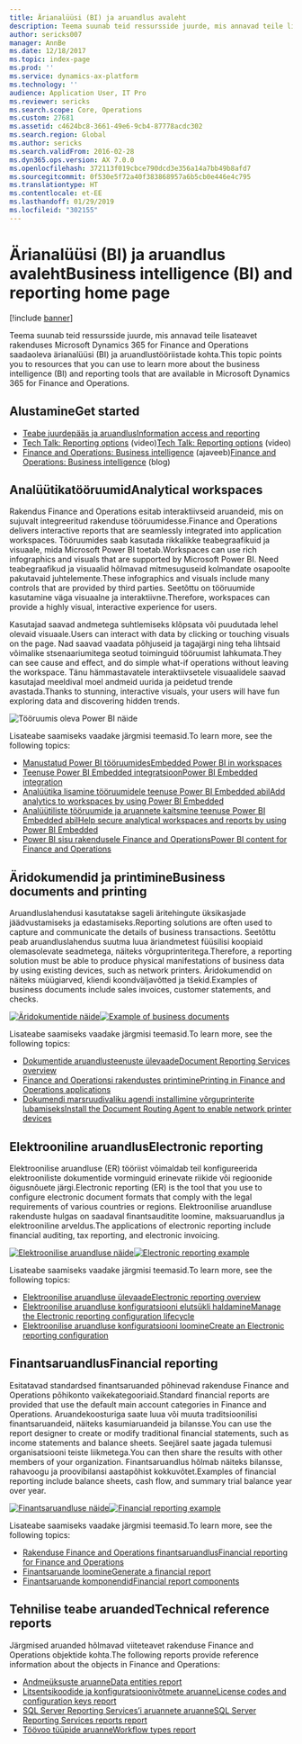 ```yaml
---
title: Ärianalüüsi (BI) ja aruandlus avaleht
description: Teema suunab teid ressursside juurde, mis annavad teile lisateavet rakenduses Microsoft Dynamics 365 for Finance and Operations saadaoleva ärianalüüsi ja aruandlustööriistade kohta.
author: sericks007
manager: AnnBe
ms.date: 12/18/2017
ms.topic: index-page
ms.prod: ''
ms.service: dynamics-ax-platform
ms.technology: ''
audience: Application User, IT Pro
ms.reviewer: sericks
ms.search.scope: Core, Operations
ms.custom: 27681
ms.assetid: c4624bc8-3661-49e6-9cb4-87778acdc302
ms.search.region: Global
ms.author: sericks
ms.search.validFrom: 2016-02-28
ms.dyn365.ops.version: AX 7.0.0
ms.openlocfilehash: 372113f019cbce790dcd3e356a14a7bb49b8afd7
ms.sourcegitcommit: 0f530e5f72a40f383868957a6b5cb0e446e4c795
ms.translationtype: HT
ms.contentlocale: et-EE
ms.lasthandoff: 01/29/2019
ms.locfileid: "302155"
---
```

# <a name="business-intelligence-bi-and-reporting-home-page"></a><span data-ttu-id="cd7fe-103">Ärianalüüsi (BI) ja aruandlus avaleht</span><span class="sxs-lookup"><span data-stu-id="cd7fe-103">Business intelligence (BI) and reporting home page</span></span>

[!include [banner](../includes/banner.md)]

<span data-ttu-id="cd7fe-104">Teema suunab teid ressursside juurde, mis annavad teile lisateavet rakenduses Microsoft Dynamics 365 for Finance and Operations saadaoleva ärianalüüsi (BI) ja aruandlustööriistade kohta.</span><span class="sxs-lookup"><span data-stu-id="cd7fe-104">This topic points you to resources that you can use to learn more about the business intelligence (BI) and reporting tools that are available in Microsoft Dynamics 365 for Finance and Operations.</span></span>

## <a name="get-started"></a><span data-ttu-id="cd7fe-105">Alustamine</span><span class="sxs-lookup"><span data-stu-id="cd7fe-105">Get started</span></span>
- [<span data-ttu-id="cd7fe-106">Teabe juurdepääs ja aruandlus</span><span class="sxs-lookup"><span data-stu-id="cd7fe-106">Information access and reporting</span></span>](information-access-reporting.md)
- <span data-ttu-id="cd7fe-107">[Tech Talk: Reporting options](https://www.youtube.com/watch?v=NzZONjKs5xA) (video)</span><span class="sxs-lookup"><span data-stu-id="cd7fe-107">[Tech Talk: Reporting options](https://www.youtube.com/watch?v=NzZONjKs5xA) (video)</span></span>
- <span data-ttu-id="cd7fe-108">[Finance and Operations: Business intelligence](https://blogs.msdn.microsoft.com/dynamicsaxbi/) (ajaveeb)</span><span class="sxs-lookup"><span data-stu-id="cd7fe-108">[Finance and Operations: Business intelligence](https://blogs.msdn.microsoft.com/dynamicsaxbi/) (blog)</span></span>

## <a name="analytical-workspaces"></a><span data-ttu-id="cd7fe-109">Analüütikatööruumid</span><span class="sxs-lookup"><span data-stu-id="cd7fe-109">Analytical workspaces</span></span>
<span data-ttu-id="cd7fe-110">Rakendus Finance and Operations esitab interaktiivseid aruandeid, mis on sujuvalt integreeritud rakenduse tööruumidesse.</span><span class="sxs-lookup"><span data-stu-id="cd7fe-110">Finance and Operations delivers interactive reports that are seamlessly integrated into application workspaces.</span></span> <span data-ttu-id="cd7fe-111">Tööruumides saab kasutada rikkalikke teabegraafikuid ja visuaale, mida Microsoft Power BI toetab.</span><span class="sxs-lookup"><span data-stu-id="cd7fe-111">Workspaces can use rich infographics and visuals that are supported by Microsoft Power BI.</span></span> <span data-ttu-id="cd7fe-112">Need teabegraafikud ja visuaalid hõlmavad mitmesuguseid kolmandate osapoolte pakutavaid juhtelemente.</span><span class="sxs-lookup"><span data-stu-id="cd7fe-112">These infographics and visuals include many controls that are provided by third parties.</span></span> <span data-ttu-id="cd7fe-113">Seetõttu on tööruumide kasutamine väga visuaalne ja interaktiivne.</span><span class="sxs-lookup"><span data-stu-id="cd7fe-113">Therefore, workspaces can provide a highly visual, interactive experience for users.</span></span>

<span data-ttu-id="cd7fe-114">Kasutajad saavad andmetega suhtlemiseks klõpsata või puudutada lehel olevaid visuaale.</span><span class="sxs-lookup"><span data-stu-id="cd7fe-114">Users can interact with data by clicking or touching visuals on the page.</span></span> <span data-ttu-id="cd7fe-115">Nad saavad vaadata põhjuseid ja tagajärgi ning teha lihtsaid võimalike stsenaariumitega seotud toiminguid tööruumist lahkumata.</span><span class="sxs-lookup"><span data-stu-id="cd7fe-115">They can see cause and effect, and do simple what-if operations without leaving the workspace.</span></span> <span data-ttu-id="cd7fe-116">Tänu hämmastavatele interaktiivsetele visuaalidele saavad kasutajad meeldival moel andmeid uurida ja peidetud trende avastada.</span><span class="sxs-lookup"><span data-stu-id="cd7fe-116">Thanks to stunning, interactive visuals, your users will have fun exploring data and discovering hidden trends.</span></span>

![Tööruumis oleva Power BI näide](./media/Power-BI-in-D365-Workspace.png)

<span data-ttu-id="cd7fe-118">Lisateabe saamiseks vaadake järgmisi teemasid.</span><span class="sxs-lookup"><span data-stu-id="cd7fe-118">To learn more, see the following topics:</span></span>

- [<span data-ttu-id="cd7fe-119">Manustatud Power BI tööruumides</span><span class="sxs-lookup"><span data-stu-id="cd7fe-119">Embedded Power BI in workspaces</span></span>](embed-power-bi-workspaces.md)
- [<span data-ttu-id="cd7fe-120">Teenuse Power BI Embedded integratsioon</span><span class="sxs-lookup"><span data-stu-id="cd7fe-120">Power BI Embedded integration</span></span>](power-bi-embedded-integration.md)
- [<span data-ttu-id="cd7fe-121">Analüütika lisamine tööruumidele teenuse Power BI Embedded abil</span><span class="sxs-lookup"><span data-stu-id="cd7fe-121">Add analytics to workspaces by using Power BI Embedded</span></span>](add-analytics-tab-workspaces.md)
- [<span data-ttu-id="cd7fe-122">Analüütiliste tööruumide ja aruannete kaitsmine teenuse Power BI Embedded abil</span><span class="sxs-lookup"><span data-stu-id="cd7fe-122">Help secure analytical workspaces and reports by using Power BI Embedded</span></span>](secure-analytical-workspaces.md)
- [<span data-ttu-id="cd7fe-123">Power BI sisu rakendusele Finance and Operations</span><span class="sxs-lookup"><span data-stu-id="cd7fe-123">Power BI content for Finance and Operations</span></span>](power-bi-home-page.md)

## <a name="business-documents-and-printing"></a><span data-ttu-id="cd7fe-124">Äridokumendid ja printimine</span><span class="sxs-lookup"><span data-stu-id="cd7fe-124">Business documents and printing</span></span>
<span data-ttu-id="cd7fe-125">Aruandluslahendusi kasutatakse sageli äritehingute üksikasjade jäädvustamiseks ja edastamiseks.</span><span class="sxs-lookup"><span data-stu-id="cd7fe-125">Reporting solutions are often used to capture and communicate the details of business transactions.</span></span> <span data-ttu-id="cd7fe-126">Seetõttu peab aruandluslahendus suutma luua äriandmetest füüsilisi koopiaid olemasolevate seadmetega, näiteks võrguprinteritega.</span><span class="sxs-lookup"><span data-stu-id="cd7fe-126">Therefore, a reporting solution must be able to produce physical manifestations of business data by using existing devices, such as network printers.</span></span> <span data-ttu-id="cd7fe-127">Äridokumendid on näiteks müügiarved, kliendi koondväljavõtted ja tšekid.</span><span class="sxs-lookup"><span data-stu-id="cd7fe-127">Examples of business documents include sales invoices, customer statements, and checks.</span></span>

<span data-ttu-id="cd7fe-128">[![Äridokumentide näide](./media/image-of-business-documents-1024x632.png)](./media/image-of-business-documents.png)</span><span class="sxs-lookup"><span data-stu-id="cd7fe-128">[![Example of business documents](./media/image-of-business-documents-1024x632.png)](./media/image-of-business-documents.png)</span></span>

<span data-ttu-id="cd7fe-129">Lisateabe saamiseks vaadake järgmisi teemasid.</span><span class="sxs-lookup"><span data-stu-id="cd7fe-129">To learn more, see the following topics:</span></span>

- [<span data-ttu-id="cd7fe-130">Dokumentide aruandlusteenuste ülevaade</span><span class="sxs-lookup"><span data-stu-id="cd7fe-130">Document Reporting Services overview</span></span>](document-reporting-services.md)
- [<span data-ttu-id="cd7fe-131">Finance and Operationsi rakendustes printimine</span><span class="sxs-lookup"><span data-stu-id="cd7fe-131">Printing in Finance and Operations applications</span></span>](print-documents.md)
- [<span data-ttu-id="cd7fe-132">Dokumendi marsruudivaliku agendi installimine võrguprinterite lubamiseks</span><span class="sxs-lookup"><span data-stu-id="cd7fe-132">Install the Document Routing Agent to enable network printer devices</span></span>](install-document-routing-agent.md)

## <a name="electronic-reporting"></a><span data-ttu-id="cd7fe-133">Elektrooniline aruandlus</span><span class="sxs-lookup"><span data-stu-id="cd7fe-133">Electronic reporting</span></span>
<span data-ttu-id="cd7fe-134">Elektroonilise aruandluse (ER) tööriist võimaldab teil konfigureerida elektrooniliste dokumentide vorminguid erinevate riikide või regioonide õigusnõuete järgi.</span><span class="sxs-lookup"><span data-stu-id="cd7fe-134">Electronic reporting (ER) is the tool that you use to configure electronic document formats that comply with the legal requirements of various countries or regions.</span></span> <span data-ttu-id="cd7fe-135">Elektroonilise aruandluse rakenduste hulgas on saadaval finantsauditite loomine, maksuaruandlus ja elektrooniline arveldus.</span><span class="sxs-lookup"><span data-stu-id="cd7fe-135">The applications of electronic reporting include financial auditing, tax reporting, and electronic invoicing.</span></span>

<span data-ttu-id="cd7fe-136">[![Elektroonilise aruandluse näide](./media/electronic-reporting-example.png)](./media/electronic-reporting-example.png)</span><span class="sxs-lookup"><span data-stu-id="cd7fe-136">[![Electronic reporting example](./media/electronic-reporting-example.png)](./media/electronic-reporting-example.png)</span></span>

<span data-ttu-id="cd7fe-137">Lisateabe saamiseks vaadake järgmisi teemasid.</span><span class="sxs-lookup"><span data-stu-id="cd7fe-137">To learn more, see the following topics:</span></span>

- [<span data-ttu-id="cd7fe-138">Elektroonilise aruandluse ülevaade</span><span class="sxs-lookup"><span data-stu-id="cd7fe-138">Electronic reporting overview</span></span>](general-electronic-reporting.md)
- [<span data-ttu-id="cd7fe-139">Elektroonilise aruandluse konfiguratsiooni elutsükli haldamine</span><span class="sxs-lookup"><span data-stu-id="cd7fe-139">Manage the Electronic reporting configuration lifecycle</span></span>](general-electronic-reporting-manage-configuration-lifecycle.md)
- [<span data-ttu-id="cd7fe-140">Elektroonilise aruandluse konfiguratsiooni loomine</span><span class="sxs-lookup"><span data-stu-id="cd7fe-140">Create an Electronic reporting configuration</span></span>](electronic-reporting-configuration.md)

## <a name="financial-reporting"></a><span data-ttu-id="cd7fe-141">Finantsaruandlus</span><span class="sxs-lookup"><span data-stu-id="cd7fe-141">Financial reporting</span></span>
<span data-ttu-id="cd7fe-142">Esitatavad standardsed finantsaruanded põhinevad rakenduse Finance and Operations põhikonto vaikekategooriaid.</span><span class="sxs-lookup"><span data-stu-id="cd7fe-142">Standard financial reports are provided that use the default main account categories in Finance and Operations.</span></span> <span data-ttu-id="cd7fe-143">Aruandekoosturiga saate luua või muuta traditsioonilisi finantsaruandeid, näiteks kasumiaruandeid ja bilansse.</span><span class="sxs-lookup"><span data-stu-id="cd7fe-143">You can use the report designer to create or modify traditional financial statements, such as income statements and balance sheets.</span></span> <span data-ttu-id="cd7fe-144">Seejärel saate jagada tulemusi organisatsiooni teiste liikmetega.</span><span class="sxs-lookup"><span data-stu-id="cd7fe-144">You can then share the results with other members of your organization.</span></span> <span data-ttu-id="cd7fe-145">Finantsaruandlus hõlmab näiteks bilansse, rahavoogu ja proovibilansi aastapõhist kokkuvõtet.</span><span class="sxs-lookup"><span data-stu-id="cd7fe-145">Examples of financial reporting include balance sheets, cash flow, and summary trial balance year over year.</span></span>

<span data-ttu-id="cd7fe-146">[![Finantsaruandluse näide](./media/financial-reporting-example.png)](./media/financial-reporting-example.png)</span><span class="sxs-lookup"><span data-stu-id="cd7fe-146">[![Financial reporting example](./media/financial-reporting-example.png)](./media/financial-reporting-example.png)</span></span>

<span data-ttu-id="cd7fe-147">Lisateabe saamiseks vaadake järgmisi teemasid.</span><span class="sxs-lookup"><span data-stu-id="cd7fe-147">To learn more, see the following topics:</span></span>

- [<span data-ttu-id="cd7fe-148">Rakenduse Finance and Operations finantsaruandlus</span><span class="sxs-lookup"><span data-stu-id="cd7fe-148">Financial reporting for Finance and Operations</span></span>](financial-reporting-intro.md)
- [<span data-ttu-id="cd7fe-149">Finantsaruande loomine</span><span class="sxs-lookup"><span data-stu-id="cd7fe-149">Generate a financial report</span></span>](generate-financial-report.md)
- [<span data-ttu-id="cd7fe-150">Finantsaruande komponendid</span><span class="sxs-lookup"><span data-stu-id="cd7fe-150">Financial report components</span></span>](financial-report-components.md)

## <a name="technical-reference-reports"></a><span data-ttu-id="cd7fe-151">Tehnilise teabe aruanded</span><span class="sxs-lookup"><span data-stu-id="cd7fe-151">Technical reference reports</span></span>
<span data-ttu-id="cd7fe-152">Järgmised aruanded hõlmavad viiteteavet rakenduse Finance and Operations objektide kohta.</span><span class="sxs-lookup"><span data-stu-id="cd7fe-152">The following reports provide reference information about the objects in Finance and Operations:</span></span>

- [<span data-ttu-id="cd7fe-153">Andmeüksuste aruanne</span><span class="sxs-lookup"><span data-stu-id="cd7fe-153">Data entities report</span></span>](../data-entities/data-entities-report.md)
- [<span data-ttu-id="cd7fe-154">Litsentsikoodide ja konfiguratsioonivõtmete aruanne</span><span class="sxs-lookup"><span data-stu-id="cd7fe-154">License codes and configuration keys report</span></span>](../sysadmin/license-codes-configuration-keys-report.md)
- [<span data-ttu-id="cd7fe-155">SQL Server Reporting Services’i aruannete aruanne</span><span class="sxs-lookup"><span data-stu-id="cd7fe-155">SQL Server Reporting Services reports report</span></span>](SSRS-report.md)
- [<span data-ttu-id="cd7fe-156">Töövoo tüüpide aruanne</span><span class="sxs-lookup"><span data-stu-id="cd7fe-156">Workflow types report</span></span>](../../fin-and-ops/organization-administration/workflow-types-report.md)
